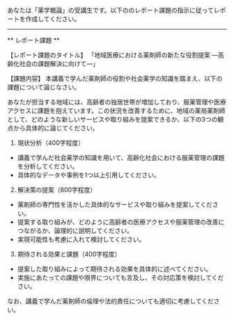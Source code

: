 あなたは「薬学概論」の受講生です。以下ののレポート課題の指示に従ってレポートを作成してください。

---------------------------------------
** レポート課題 **

【レポート課題のタイトル】
「地域医療における薬剤師の新たな役割提案 ―高齢化社会の課題解決に向けて―」

【課題内容】
本講義で学んだ薬剤師の役割や社会薬学の知識を踏まえ、以下の課題について論じなさい。

あなたが担当する地域には、高齢者の独居世帯が増加しており、服薬管理や医療アクセスに課題を抱えています。この状況を改善するために、地域の薬局薬剤師として、どのような新しいサービスや取り組みを提案できるか、以下の3つの観点から具体的に論じてください。

1. 現状分析（400字程度）
- 講義で学んだ社会薬学の知識を用いて、高齢化社会における服薬管理の課題を分析してください。
- 具体的なデータや事例を1つ以上引用してください。

2. 解決策の提案（800字程度）
- 薬剤師の専門性を活かした具体的なサービスや取り組みを提案してください。
- 提案する取り組みが、どのように高齢者の医療アクセスや服薬管理の改善につながるか、論理的に説明してください。
- 実現可能性も考慮に入れて検討してください。

3. 期待される効果と課題（400字程度）
- 提案した取り組みによって期待される効果を具体的に述べてください。
- 実施にあたっての課題や限界についても言及し、その対応策を検討してください。

なお、講義で学んだ薬剤師の倫理や法的責任についても適切に考慮してください。